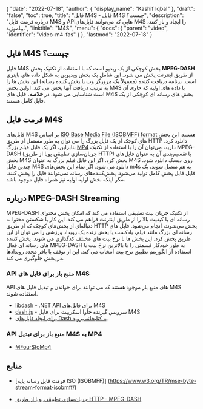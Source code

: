 {
  "date": "2022-07-18",
  "author": {
    "display_name": "Kashif Iqbal"
},
  "draft": "false",
  "toc": true,
  "title": "فایل M4S - فایل M4S چیست؟",
  "description": "درباره فرمت فایل M4S و APIهایی که می‌توانند فایل‌های M4S را ایجاد و باز کنند، بیاموزید.",
  "linktitle": "M4S",
  "menu": {
    "docs": {
      "parent": "video",
      "identifier": "video-m4-fas"
}
},
  "lastmod": "2022-07-18"
}

## فایل M4S چیست؟

فایل M4S بخش کوچکی از یک ویدیو است که با استفاده از تکنیک پخش **MPEG-DASH** از طریق اینترنت پخش می شود. این شامل یک بخش ویدیویی به شکل داده های باینری است. برنامه دریافت کننده (معمولاً یک مرورگر وب یا پخش کننده رسانه) این بخش ها را به ترتیب دریافت آنها پخش می کند. اولین بخش M4S با داده های اولیه که حاوی آن است شناسایی می شود. در **خلاصه**، فایل های M4S بخش های رسانه ای کوچکی از یک فایل کامل هستند.

## فرمت فایل M4S

فایل‌های M4S بر اساس [ISO Base Media File (ISOBMFF) format](https://www.w3.org/TR/mse-byte-stream-format-isobmff/) هستند. این بخش های کوچک از یک فایل بزرگ را می توان به طور مستقل از طریق HTTP دانلود کرد. بنابراین، اگر یک فایل فیلم بزرگ [MP4](/video/mp4/) دارید، می‌توان آن را با استفاده از تکنیک MPEG-DASH (جریان‌سازی تطبیقی پویا از طریق HTTP) با تقسیم‌بندی آن به عنوان فایل‌های بخش M4S پخش کرد. اگر این فایل فیلم بزرگ به عنوان M4S روی دیسک دانلود شود، چندین فایل M4S دانلود می شود. اگر تمام این بخش‌های m4s به هم متصل شوند، یک فایل قابل پخش کامل تولید می‌شود. پخش‌کننده‌های رسانه نمی‌توانند فایل را پخش کنند، مگر اینکه بخش اولیه اولیه نیز همراه فایل موجود باشد.

## درباره MPEG-DASH Streaming

MPEG-DASH از تکنیک جریان بیت تطبیقی استفاده می کند که امکان پخش محتوای رسانه ای با کیفیت بالا را از طریق اینترنت فراهم می کند. این کار با شکستن محتوا به دنباله‌ای از بخش‌های کوچک که از طریق HTTP پخش می‌شوند، انجام می‌شود. فایل های رسانه ای بزرگ مانند فیلم، پادکست یا پخش زنده یک رویداد ورزشی را می توان از این طریق پخش کرد. این بخش ها با نرخ بیت های مختلف کدگذاری می شوند. پخش کننده های رسانه ای فعال MPEG-DASH به طور خودکار قسمتی را با بالاترین نرخ بیت با استفاده از الگوریتم تطبیق نرخ بیت انتخاب می کند. این از توقف یا بافر مجدد رویدادها در پخش جلوگیری می کند.

### API منبع باز برای فایل های M4S

API های منبع باز موجود هستند که می توانند برای خواندن و تبدیل فایل های M4S استفاده شوند.

 * [libdash](https://github.com/bitmovin/libdash) - .NET API برای فایل‌های M4S
 * [dash.js](https://github.com/Dash-Industry-Forum/dash.js) - سرویس گیرنده جاوا اسکریپت برای فایل M4S
 * [برای ایجاد فایل‌های Dash به کتابخانه بروید](https://github.com/zencoder/go-dash)

### API منبع باز برای تبدیل M4S به MP4

 * [MFourStoMp4](https://github.com/muri11o/mfourstomp4)

## منابع ###

* [فرمت فایل رسانه پایه ISO (ISOBMFF)] (https://www.w3.org/TR/mse-byte-stream-format-isobmff/)

* [جریان‌سازی تطبیقی پویا از طریق HTTP - MPEG-DASH](https://en.wikipedia.org/wiki/Dynamic_Adaptive_Streaming_over_HTTP)


